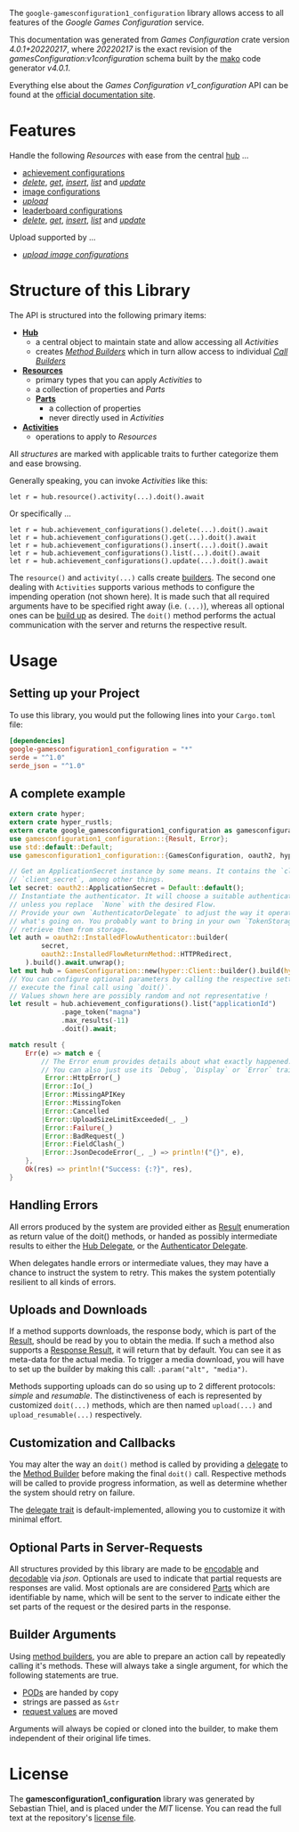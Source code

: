 <!---
DO NOT EDIT !
This file was generated automatically from 'src/generator/templates/api/README.md.mako'
DO NOT EDIT !
-->
The `google-gamesconfiguration1_configuration` library allows access to all features of the *Google Games Configuration* service.

This documentation was generated from *Games Configuration* crate version *4.0.1+20220217*, where *20220217* is the exact revision of the *gamesConfiguration:v1configuration* schema built by the [mako](http://www.makotemplates.org/) code generator *v4.0.1*.

Everything else about the *Games Configuration* *v1_configuration* API can be found at the
[official documentation site](https://developers.google.com/games/).
# Features

Handle the following *Resources* with ease from the central [hub](https://docs.rs/google-gamesconfiguration1_configuration/4.0.1+20220217/google_gamesconfiguration1_configuration/GamesConfiguration) ... 

* [achievement configurations](https://docs.rs/google-gamesconfiguration1_configuration/4.0.1+20220217/google_gamesconfiguration1_configuration/api::AchievementConfiguration)
 * [*delete*](https://docs.rs/google-gamesconfiguration1_configuration/4.0.1+20220217/google_gamesconfiguration1_configuration/api::AchievementConfigurationDeleteCall), [*get*](https://docs.rs/google-gamesconfiguration1_configuration/4.0.1+20220217/google_gamesconfiguration1_configuration/api::AchievementConfigurationGetCall), [*insert*](https://docs.rs/google-gamesconfiguration1_configuration/4.0.1+20220217/google_gamesconfiguration1_configuration/api::AchievementConfigurationInsertCall), [*list*](https://docs.rs/google-gamesconfiguration1_configuration/4.0.1+20220217/google_gamesconfiguration1_configuration/api::AchievementConfigurationListCall) and [*update*](https://docs.rs/google-gamesconfiguration1_configuration/4.0.1+20220217/google_gamesconfiguration1_configuration/api::AchievementConfigurationUpdateCall)
* [image configurations](https://docs.rs/google-gamesconfiguration1_configuration/4.0.1+20220217/google_gamesconfiguration1_configuration/api::ImageConfiguration)
 * [*upload*](https://docs.rs/google-gamesconfiguration1_configuration/4.0.1+20220217/google_gamesconfiguration1_configuration/api::ImageConfigurationUploadCall)
* [leaderboard configurations](https://docs.rs/google-gamesconfiguration1_configuration/4.0.1+20220217/google_gamesconfiguration1_configuration/api::LeaderboardConfiguration)
 * [*delete*](https://docs.rs/google-gamesconfiguration1_configuration/4.0.1+20220217/google_gamesconfiguration1_configuration/api::LeaderboardConfigurationDeleteCall), [*get*](https://docs.rs/google-gamesconfiguration1_configuration/4.0.1+20220217/google_gamesconfiguration1_configuration/api::LeaderboardConfigurationGetCall), [*insert*](https://docs.rs/google-gamesconfiguration1_configuration/4.0.1+20220217/google_gamesconfiguration1_configuration/api::LeaderboardConfigurationInsertCall), [*list*](https://docs.rs/google-gamesconfiguration1_configuration/4.0.1+20220217/google_gamesconfiguration1_configuration/api::LeaderboardConfigurationListCall) and [*update*](https://docs.rs/google-gamesconfiguration1_configuration/4.0.1+20220217/google_gamesconfiguration1_configuration/api::LeaderboardConfigurationUpdateCall)


Upload supported by ...

* [*upload image configurations*](https://docs.rs/google-gamesconfiguration1_configuration/4.0.1+20220217/google_gamesconfiguration1_configuration/api::ImageConfigurationUploadCall)



# Structure of this Library

The API is structured into the following primary items:

* **[Hub](https://docs.rs/google-gamesconfiguration1_configuration/4.0.1+20220217/google_gamesconfiguration1_configuration/GamesConfiguration)**
    * a central object to maintain state and allow accessing all *Activities*
    * creates [*Method Builders*](https://docs.rs/google-gamesconfiguration1_configuration/4.0.1+20220217/google_gamesconfiguration1_configuration/client::MethodsBuilder) which in turn
      allow access to individual [*Call Builders*](https://docs.rs/google-gamesconfiguration1_configuration/4.0.1+20220217/google_gamesconfiguration1_configuration/client::CallBuilder)
* **[Resources](https://docs.rs/google-gamesconfiguration1_configuration/4.0.1+20220217/google_gamesconfiguration1_configuration/client::Resource)**
    * primary types that you can apply *Activities* to
    * a collection of properties and *Parts*
    * **[Parts](https://docs.rs/google-gamesconfiguration1_configuration/4.0.1+20220217/google_gamesconfiguration1_configuration/client::Part)**
        * a collection of properties
        * never directly used in *Activities*
* **[Activities](https://docs.rs/google-gamesconfiguration1_configuration/4.0.1+20220217/google_gamesconfiguration1_configuration/client::CallBuilder)**
    * operations to apply to *Resources*

All *structures* are marked with applicable traits to further categorize them and ease browsing.

Generally speaking, you can invoke *Activities* like this:

```Rust,ignore
let r = hub.resource().activity(...).doit().await
```

Or specifically ...

```ignore
let r = hub.achievement_configurations().delete(...).doit().await
let r = hub.achievement_configurations().get(...).doit().await
let r = hub.achievement_configurations().insert(...).doit().await
let r = hub.achievement_configurations().list(...).doit().await
let r = hub.achievement_configurations().update(...).doit().await
```

The `resource()` and `activity(...)` calls create [builders][builder-pattern]. The second one dealing with `Activities` 
supports various methods to configure the impending operation (not shown here). It is made such that all required arguments have to be 
specified right away (i.e. `(...)`), whereas all optional ones can be [build up][builder-pattern] as desired.
The `doit()` method performs the actual communication with the server and returns the respective result.

# Usage

## Setting up your Project

To use this library, you would put the following lines into your `Cargo.toml` file:

```toml
[dependencies]
google-gamesconfiguration1_configuration = "*"
serde = "^1.0"
serde_json = "^1.0"
```

## A complete example

```Rust
extern crate hyper;
extern crate hyper_rustls;
extern crate google_gamesconfiguration1_configuration as gamesconfiguration1_configuration;
use gamesconfiguration1_configuration::{Result, Error};
use std::default::Default;
use gamesconfiguration1_configuration::{GamesConfiguration, oauth2, hyper, hyper_rustls};

// Get an ApplicationSecret instance by some means. It contains the `client_id` and 
// `client_secret`, among other things.
let secret: oauth2::ApplicationSecret = Default::default();
// Instantiate the authenticator. It will choose a suitable authentication flow for you, 
// unless you replace  `None` with the desired Flow.
// Provide your own `AuthenticatorDelegate` to adjust the way it operates and get feedback about 
// what's going on. You probably want to bring in your own `TokenStorage` to persist tokens and
// retrieve them from storage.
let auth = oauth2::InstalledFlowAuthenticator::builder(
        secret,
        oauth2::InstalledFlowReturnMethod::HTTPRedirect,
    ).build().await.unwrap();
let mut hub = GamesConfiguration::new(hyper::Client::builder().build(hyper_rustls::HttpsConnectorBuilder::new().with_native_roots().https_or_http().enable_http1().enable_http2().build()), auth);
// You can configure optional parameters by calling the respective setters at will, and
// execute the final call using `doit()`.
// Values shown here are possibly random and not representative !
let result = hub.achievement_configurations().list("applicationId")
             .page_token("magna")
             .max_results(-11)
             .doit().await;

match result {
    Err(e) => match e {
        // The Error enum provides details about what exactly happened.
        // You can also just use its `Debug`, `Display` or `Error` traits
         Error::HttpError(_)
        |Error::Io(_)
        |Error::MissingAPIKey
        |Error::MissingToken
        |Error::Cancelled
        |Error::UploadSizeLimitExceeded(_, _)
        |Error::Failure(_)
        |Error::BadRequest(_)
        |Error::FieldClash(_)
        |Error::JsonDecodeError(_, _) => println!("{}", e),
    },
    Ok(res) => println!("Success: {:?}", res),
}

```
## Handling Errors

All errors produced by the system are provided either as [Result](https://docs.rs/google-gamesconfiguration1_configuration/4.0.1+20220217/google_gamesconfiguration1_configuration/client::Result) enumeration as return value of
the doit() methods, or handed as possibly intermediate results to either the 
[Hub Delegate](https://docs.rs/google-gamesconfiguration1_configuration/4.0.1+20220217/google_gamesconfiguration1_configuration/client::Delegate), or the [Authenticator Delegate](https://docs.rs/yup-oauth2/*/yup_oauth2/trait.AuthenticatorDelegate.html).

When delegates handle errors or intermediate values, they may have a chance to instruct the system to retry. This 
makes the system potentially resilient to all kinds of errors.

## Uploads and Downloads
If a method supports downloads, the response body, which is part of the [Result](https://docs.rs/google-gamesconfiguration1_configuration/4.0.1+20220217/google_gamesconfiguration1_configuration/client::Result), should be
read by you to obtain the media.
If such a method also supports a [Response Result](https://docs.rs/google-gamesconfiguration1_configuration/4.0.1+20220217/google_gamesconfiguration1_configuration/client::ResponseResult), it will return that by default.
You can see it as meta-data for the actual media. To trigger a media download, you will have to set up the builder by making
this call: `.param("alt", "media")`.

Methods supporting uploads can do so using up to 2 different protocols: 
*simple* and *resumable*. The distinctiveness of each is represented by customized 
`doit(...)` methods, which are then named `upload(...)` and `upload_resumable(...)` respectively.

## Customization and Callbacks

You may alter the way an `doit()` method is called by providing a [delegate](https://docs.rs/google-gamesconfiguration1_configuration/4.0.1+20220217/google_gamesconfiguration1_configuration/client::Delegate) to the 
[Method Builder](https://docs.rs/google-gamesconfiguration1_configuration/4.0.1+20220217/google_gamesconfiguration1_configuration/client::CallBuilder) before making the final `doit()` call. 
Respective methods will be called to provide progress information, as well as determine whether the system should 
retry on failure.

The [delegate trait](https://docs.rs/google-gamesconfiguration1_configuration/4.0.1+20220217/google_gamesconfiguration1_configuration/client::Delegate) is default-implemented, allowing you to customize it with minimal effort.

## Optional Parts in Server-Requests

All structures provided by this library are made to be [encodable](https://docs.rs/google-gamesconfiguration1_configuration/4.0.1+20220217/google_gamesconfiguration1_configuration/client::RequestValue) and 
[decodable](https://docs.rs/google-gamesconfiguration1_configuration/4.0.1+20220217/google_gamesconfiguration1_configuration/client::ResponseResult) via *json*. Optionals are used to indicate that partial requests are responses 
are valid.
Most optionals are are considered [Parts](https://docs.rs/google-gamesconfiguration1_configuration/4.0.1+20220217/google_gamesconfiguration1_configuration/client::Part) which are identifiable by name, which will be sent to 
the server to indicate either the set parts of the request or the desired parts in the response.

## Builder Arguments

Using [method builders](https://docs.rs/google-gamesconfiguration1_configuration/4.0.1+20220217/google_gamesconfiguration1_configuration/client::CallBuilder), you are able to prepare an action call by repeatedly calling it's methods.
These will always take a single argument, for which the following statements are true.

* [PODs][wiki-pod] are handed by copy
* strings are passed as `&str`
* [request values](https://docs.rs/google-gamesconfiguration1_configuration/4.0.1+20220217/google_gamesconfiguration1_configuration/client::RequestValue) are moved

Arguments will always be copied or cloned into the builder, to make them independent of their original life times.

[wiki-pod]: http://en.wikipedia.org/wiki/Plain_old_data_structure
[builder-pattern]: http://en.wikipedia.org/wiki/Builder_pattern
[google-go-api]: https://github.com/google/google-api-go-client

# License
The **gamesconfiguration1_configuration** library was generated by Sebastian Thiel, and is placed 
under the *MIT* license.
You can read the full text at the repository's [license file][repo-license].

[repo-license]: https://github.com/Byron/google-apis-rsblob/main/LICENSE.md

